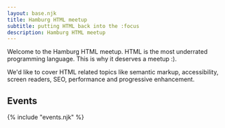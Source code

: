 ```yaml
---
layout: base.njk
title: Hamburg HTML meetup
subtitle: putting HTML back into the :focus
description: Hamburg HTML meetup
---
```


Welcome to the Hamburg HTML meetup. HTML is the most underrated programming language. This is why it deserves a meetup :).

We'd like to cover HTML related topics like semantic markup, accessibility, screen readers, SEO, performance and progressive enhancement.

## Events

{% include "events.njk" %}
